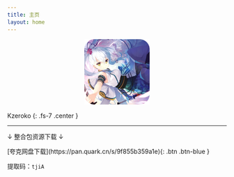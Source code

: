```yaml
---
title: 主页
layout: home
---
```


<div align="center"> <img src="img/misc/kzeroko_1.png" alt="Kzeroko_1" height="150" /> </div>

Kzeroko
{: .fs-7 .center }

<hr />

↓ 整合包资源下载 ↓

<span class=".center">
[夸克网盘下载](https://pan.quark.cn/s/9f855b359a1e){: .btn .btn-blue }
</span>

提取码：`tjiA`
